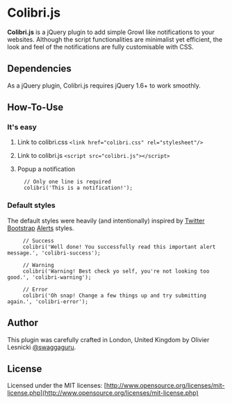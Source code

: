# Colibri.js

**Colibri.js** is a jQuery plugin to add simple Growl like notifications to your websites. Although the script functionalities are minimalist yet efficient, the look and feel of the notifications are fully customisable with CSS.

## Dependencies

As a jQuery plugin, Colibri.js requires jQuery 1.6+ to work smoothly.

## How-To-Use

### It's easy

1. Link to colibri.css `<link href="colibri.css" rel="stylesheet"/>`

2. Link to colibri.js `<script src="colibri.js"></script>`

3. Popup a notification

         // Only one line is required
         colibri('This is a notification!');

### Default styles

The default styles were heavily (and intentionally) inspired by [Twitter Bootstrap](http://twitter.github.com/bootstrap/) [Alerts](http://twitter.github.com/bootstrap/components.html#alerts) styles.

         // Success
         colibri('Well done! You successfully read this important alert message.', 'colibri-success');

         // Warning
         colibri('Warning! Best check yo self, you're not looking too good.', 'colibri-warning');

         // Error
         colibri('Oh snap! Change a few things up and try submitting again.', 'colibri-error');

## Author

This plugin was carefully crafted in London, United Kingdom by Olivier Lesnicki [@swaggaguru](http://www.twitter.com/swaggaguru).

## License

Licensed under the MIT licenses:
[http://www.opensource.org/licenses/mit-license.php](http://www.opensource.org/licenses/mit-license.php)